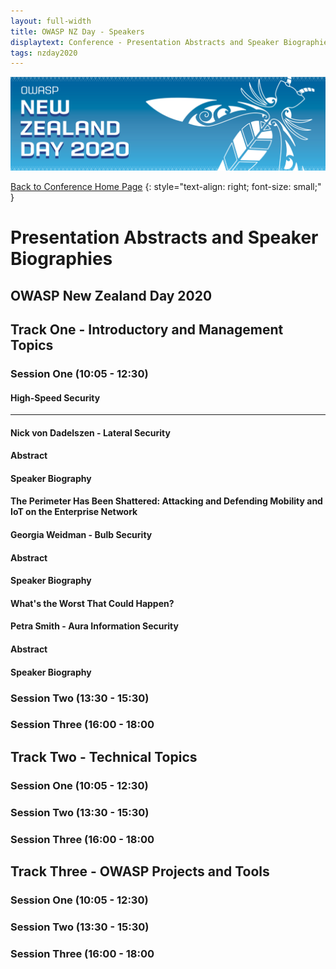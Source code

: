 ```yaml
---
layout: full-width
title: OWASP NZ Day - Speakers
displaytext: Conference - Presentation Abstracts and Speaker Biographies
tags: nzday2020
---
```


[![Conference Web Banner](../assets/images/Web_Banner-OWASP_NZ_Day_2020.jpg)](/www-event-2020-NewZealandDay)

[Back to Conference Home Page](/www-event-2020-NewZealandDay)
{: style="text-align: right; font-size: small;" }

# Presentation Abstracts and Speaker Biographies

## OWASP New Zealand Day 2020

## Track One - Introductory and Management Topics

### Session One (10:05 - 12:30)

#### High-Speed Security

---------

#### Nick von Dadelszen - Lateral Security

#### Abstract


#### Speaker Biography



#### The Perimeter Has Been Shattered: Attacking and Defending Mobility and IoT on the Enterprise Network

#### Georgia Weidman - Bulb Security

#### Abstract


#### Speaker Biography



#### What's the Worst That Could Happen?

#### Petra Smith - Aura Information Security

#### Abstract


#### Speaker Biography



### Session Two (13:30 - 15:30)


### Session Three (16:00 - 18:00



## Track Two - Technical Topics

### Session One (10:05 - 12:30)


### Session Two (13:30 - 15:30)


### Session Three (16:00 - 18:00


## Track Three - OWASP Projects and Tools

### Session One (10:05 - 12:30)


### Session Two (13:30 - 15:30)


### Session Three (16:00 - 18:00




